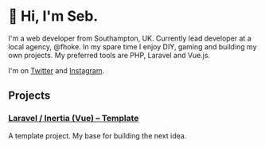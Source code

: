 # 👋 Hi, I'm Seb.

I'm a web developer from Southampton, UK. Currently lead developer at a local agency, @fhoke. In my spare time I enjoy DIY, gaming and building my own projects. My preferred tools are PHP, Laravel and Vue.js.

I'm on [Twitter](https://twitter.com/sebkaydesign) and [Instagram](https://www.instagram.com/sebkaydesign/).

## Projects

### [Laravel / Inertia (Vue) – Template](https://github.com/SebKay/laravel-inertia-template)

A template project. My base for building the next idea.
